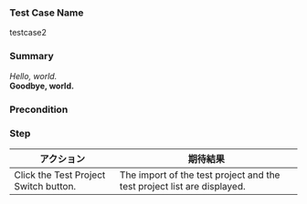 ### Test Case Name
testcase2

### Summary
*Hello, world.*  
**Goodbye, world.** 


### Precondition


### Step
| アクション | 期待結果 |
|---|---|
| Click the Test Project Switch button. | The import of the test project and the test project list are displayed. |


